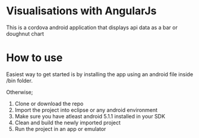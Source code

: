 
# Visualisations with AngularJs

This is a cordova android application that displays api data as a bar or doughnut chart

# How to use

Easiest way to get started is by installing the app using an android file inside /bin folder.

Otherwise; 
1) Clone or download the repo
2) Import the project into eclipse or any android environment
3) Make sure you have atleast android 5.1.1 installed in your SDK
4) Clean and build the newly imported project
5) Run the project in an app or emulator
